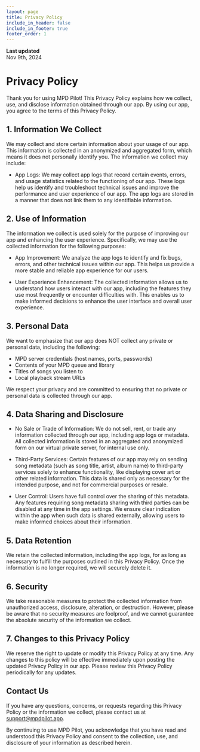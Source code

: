 ```yaml
---
layout: page
title: Privacy Policy
include_in_header: false
include_in_footer: true
footer_order: 1
---
```


**Last updated**  
Nov 9th, 2024

# Privacy Policy

Thank you for using MPD Pilot! This Privacy Policy explains how we collect, use, and disclose information obtained through our app. By using our app, you agree to the terms of this Privacy Policy.

## 1. Information We Collect

We may collect and store certain information about your usage of our app. This information is collected in an anonymized and aggregated form, which means it does not personally identify you. The information we collect may include:

- App Logs: We may collect app logs that record certain events, errors, and usage statistics related to the functioning of our app. These logs help us identify and troubleshoot technical issues and improve the performance and user experience of our app. The app logs are stored in a manner that does not link them to any identifiable information.

## 2. Use of Information

The information we collect is used solely for the purpose of improving our app and enhancing the user experience. Specifically, we may use the collected information for the following purposes:

- App Improvement: We analyze the app logs to identify and fix bugs, errors, and other technical issues within our app. This helps us provide a more stable and reliable app experience for our users.

- User Experience Enhancement: The collected information allows us to understand how users interact with our app, including the features they use most frequently or encounter difficulties with. This enables us to make informed decisions to enhance the user interface and overall user experience.

## 3. Personal Data

We want to emphasize that our app does NOT collect any private or personal data, including the following:

- MPD server credentials (host names, ports, passwords)
- Contents of your MPD queue and library
- Titles of songs you listen to
- Local playback stream URLs

We respect your privacy and are committed to ensuring that no private or personal data is collected through our app.

## 4. Data Sharing and Disclosure

- No Sale or Trade of Information: We do not sell, rent, or trade any information collected through our app, including app logs or metadata. All collected information is stored in an aggregated and anonymized form on our virtual private server, for internal use only.

- Third-Party Services: Certain features of our app may rely on sending song metadata (such as song title, artist, album name) to third-party services solely to enhance functionality, like displaying cover art or other related information. This data is shared only as necessary for the intended purpose, and not for commercial purposes or resale.

- User Control: Users have full control over the sharing of this metadata. Any features requiring song metadata sharing with third parties can be disabled at any time in the app settings. We ensure clear indication within the app when such data is shared externally, allowing users to make informed choices about their information.

## 5. Data Retention

We retain the collected information, including the app logs, for as long as necessary to fulfill the purposes outlined in this Privacy Policy. Once the information is no longer required, we will securely delete it.

## 6. Security

We take reasonable measures to protect the collected information from unauthorized access, disclosure, alteration, or destruction. However, please be aware that no security measures are foolproof, and we cannot guarantee the absolute security of the information we collect.

## 7. Changes to this Privacy Policy

We reserve the right to update or modify this Privacy Policy at any time. Any changes to this policy will be effective immediately upon posting the updated Privacy Policy in our app. Please review this Privacy Policy periodically for any updates.

## Contact Us

If you have any questions, concerns, or requests regarding this Privacy Policy or the information we collect, please contact us at [support@mpdpilot.app](mailto:support@mpdpilot.app).

By continuing to use MPD Pilot, you acknowledge that you have read and understood this Privacy Policy and consent to the collection, use, and disclosure of your information as described herein.
